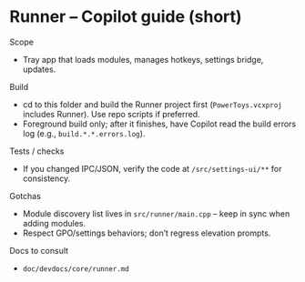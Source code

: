# Runner – Copilot guide (short)

Scope
- Tray app that loads modules, manages hotkeys, settings bridge, updates.

Build
- cd to this folder and build the Runner project first (`PowerToys.vcxproj` includes Runner). Use repo scripts if preferred.
- Foreground build only; after it finishes, have Copilot read the build errors log (e.g., `build.*.*.errors.log`).

Tests / checks
- If you changed IPC/JSON, verify the code at `/src/settings-ui/**` for consistency.

Gotchas
- Module discovery list lives in `src/runner/main.cpp` – keep in sync when adding modules.
- Respect GPO/settings behaviors; don’t regress elevation prompts.

Docs to consult
- `doc/devdocs/core/runner.md`